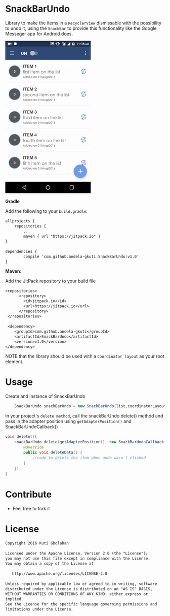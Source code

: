 # SnackBarUndo

Library to make the items in a `RecyclerView` dismissable with the possibility to undo
it, using the `SnackBar` to provide this functionality like the Google Messeger app for Android does.



<img src="https://github.com/andela-gkuti/SnackBarUndo/blob/master/snackbarundo/giphy.gif">

**Gradle**

Add the following to your `build.gradle`:

    allprojects {
        repositories {
		    ...
		    maven { url "https://jitpack.io" }
	}

	dependencies {
	        compile 'com.github.andela-gkuti:SnackBarUndo:v1.0'
	}
	
**Maven**:

Add the JitPack repository to your build file

    <repositories>
		  <repository>
		    <id>jitpack.io</id>
		    <url>https://jitpack.io</url>
		  </repository>
	 </repositories>
	 
	 <dependency>
	    <groupId>com.github.andela-gkuti</groupId>
	    <artifactId>SnackBarUndo</artifactId>
	    <version>v1.0</version>
	</dependency>


NOTE that the library should be used with a `Coordinator layout` as your root element.


Usage
==============
Create and instance of SnackBarUndo
```java
    SnackBarUndo snackBarUndo = new SnackBarUndo(list,coordinatorLayout,AdapterClass.this);
```

In your project's `delete method`, call the snackBarUndo.delete() method and pass in the adapter position using `getAdapterPosition()` and SnackBarUndoCallback()
```java
void delete(){
    snackBarUndo.delete(getAdapterPosition(), new SnackBarUndoCallback() {
        @Override
        public void deleteData() {
            //code to delete the item when undo wasn't clicked
        }
    });
}
```

Contribute
=======

- Feel free to fork it


License
=======

    Copyright 2016 Kuti Gbolahan

    Licensed under the Apache License, Version 2.0 (the "License");
    you may not use this file except in compliance with the License.
    You may obtain a copy of the License at

       http://www.apache.org/licenses/LICENSE-2.0

    Unless required by applicable law or agreed to in writing, software
    distributed under the License is distributed on an "AS IS" BASIS,
    WITHOUT WARRANTIES OR CONDITIONS OF ANY KIND, either express or implied.
    See the License for the specific language governing permissions and
    limitations under the License.
